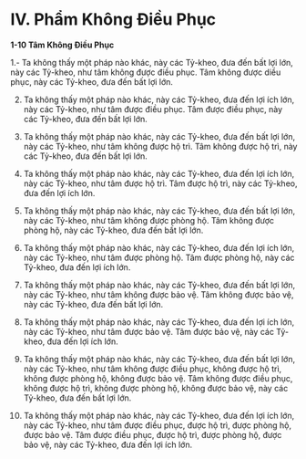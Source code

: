 # IV. Phẩm Không Ðiều Phục

**1-10 Tâm Không Ðiều Phục**

1.- Ta không thấy một pháp nào khác, này các Tỷ-kheo, đưa đến bất lợi lớn, này các Tỷ-kheo, như tâm
không được điều phục. Tâm không được diều phục, này các Tỷ-kheo, đưa đến bất lợi lớn.

2. Ta không thấy một pháp nào khác, này các Tỷ-kheo, đưa đến lợi ích lớn, này các Tỷ-kheo, như tâm
được điều phục. Tâm được điều phục, này các Tỷ-kheo, đưa đến bất lợi lớn.

3. Ta không thấy một pháp nào khác, này các Tỷ-kheo, đưa đến bất lợi lớn, này các Tỷ-kheo, như tâm
không được hộ trì. Tâm không được hộ trì, này các Tỷ-kheo, đưa đến bất lợi lớn.

4. Ta không thấy một pháp nào khác, này các Tỷ-kheo, đưa đến lợi ích lớn, này các Tỷ-kheo, như tâm
được hộ trì. Tâm được hộ trì, này các Tỷ-kheo, đưa đến lợi ích lớn.

5. Ta không thấy một pháp nào khác, này các Tỷ-kheo, đưa đến bất lợi lớn, này các Tỷ-kheo, như tâm
không được phòng hộ. Tâm không được phòng hộ, này các Tỷ-kheo, đưa đến bất lợi lớn.

6. Ta không thấy một pháp nào khác, này các Tỷ-kheo, đưa đến lợi ích lớn, này các Tỷ-kheo, như tâm
được phòng hộ. Tâm được phòng hộ, này các Tỷ-kheo, đưa đến lợi ích lớn.

7. Ta không thấy một pháp nào khác, này các Tỷ-kheo, đưa đến bất lợi lớn, này các Tỷ-kheo, như tâm
không được bảo vệ. Tâm không được bảo vệ, này các Tỷ-kheo, đưa đến bất lợi lớn.

8. Ta không thấy một pháp nào khác, này các Tỷ-kheo, đưa đến lợi ích lớn, này các Tỷ-kheo, như tâm
được bảo vệ. Tâm được bảo vệ, này các Tỷ-kheo, đưa đến lợi ích lớn.
9. Ta không thấy một pháp nào khác, này các Tỷ-kheo, đưa đến bất lợi lớn, này các Tỷ-kheo, như tâm
không được điều phục, không được hộ trì, không được phòng hộ, không được bảo vệ. Tâm không được
điều phục, không được hộ trì, không được phòng hộ, không được bảo vệ, này các Tỷ-kheo, đưa đến bất
lợi lớn.

10. Ta không thấy một pháp nào khác, này các Tỷ-kheo, đưa đến lợi ích lớn, này các Tỷ-kheo, như tâm
được điều phục, được hộ trì, được phòng hộ, được bảo vệ. Tâm được điều phục, được hộ trì, được phòng
hộ, được bảo vệ, này các Tỷ-kheo, đưa đến lợi ích lớn.


